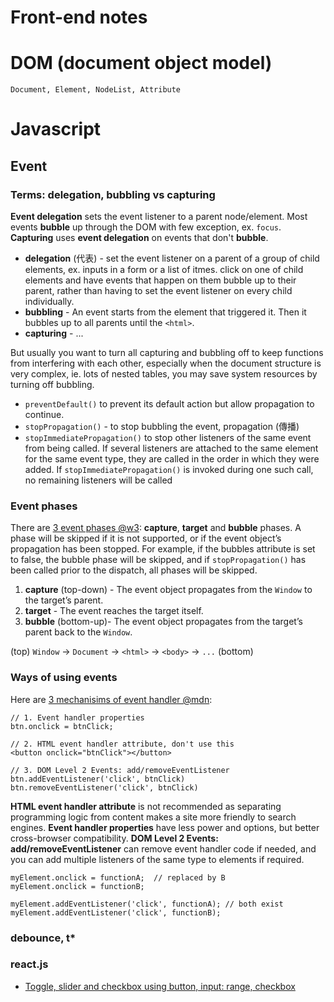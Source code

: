 # Front-end notes

# DOM (document object model)
`Document, Element, NodeList, Attribute`

# Javascript

## Event
### Terms: delegation, bubbling vs capturing

**Event delegation** sets the event listener to a parent node/element. Most events **bubble** up through the DOM with few exception, ex. `focus`. **Capturing** uses **event delegation** on events that don't **bubble**.

- **delegation** (代表) - set the event listener on a parent of a group of child elements, ex. inputs in a form or a list of itmes. click on one of child elements and have events that happen on them bubble up to their parent, rather than having to set the event listener on every child individually.
- **bubbling** - An event starts from the element that triggered it. Then it bubbles up to all parents until the `<html>`.
- **capturing** - ...

But usually you want to turn all capturing and bubbling off to keep functions from interfering with each other, especially when the document structure is very complex, ie. lots of nested tables, you may save system resources by turning off bubbling. 

- `preventDefault()` to prevent its default action but allow propagation to continue.
- `stopPropagation()` - to stop bubbling the event, propagation (傳播)
- `stopImmediatePropagation()` to stop other listeners of the same event from being called. If several listeners are attached to the same element for the same event type, they are called in the order in which they were added. If `stopImmediatePropagation()` is invoked during one such call, no remaining listeners will be called

### Event phases
There are [3 event phases @w3](https://www.w3.org/TR/DOM-Level-3-Events/): **capture**, **target** and **bubble** phases. A phase will be skipped if it is not supported, or if the event object’s propagation has been stopped. For example, if the bubbles attribute is set to false, the bubble phase will be skipped, and if `stopPropagation()` has been called prior to the dispatch, all phases will be skipped.

1. **capture** (top-down) - The event object propagates from the `Window` to the target’s parent.
2. **target** - The event reaches the target itself.
3. **bubble** (bottom-up)- The event object propagates from the target’s parent back to the `Window`.

(top) `Window` -> `Document` -> `<html>` -> `<body>` -> `...` (bottom)


### Ways of using events
Here are [3 mechanisims of event handler @mdn](https://developer.mozilla.org/en-US/docs/Learn/JavaScript/Building_blocks/Events):
```
// 1. Event handler properties
btn.onclick = btnClick;                     

// 2. HTML event handler attribute, don't use this
<button onclick="btnClick"></button>        

// 3. DOM Level 2 Events: add/removeEventListener
btn.addEventListener('click', btnClick)     
btn.removeEventListener('click', btnClick)
```

**HTML event handler attribute** is not recommended as separating programming logic from content makes a site more friendly to search engines.
**Event handler properties** have less power and options, but better cross-browser compatibility.
**DOM Level 2 Events: add/removeEventListener** can remove event handler code if needed, and you can add multiple listeners of the same type to elements if required.

```
myElement.onclick = functionA;  // replaced by B
myElement.onclick = functionB;

myElement.addEventListener('click', functionA); // both exist
myElement.addEventListener('click', functionB);
```

### debounce, t*

### react.js
- [Toggle, slider and checkbox using button, input: range, checkbox](https://codesandbox.io/s/03m9l56mp0)
